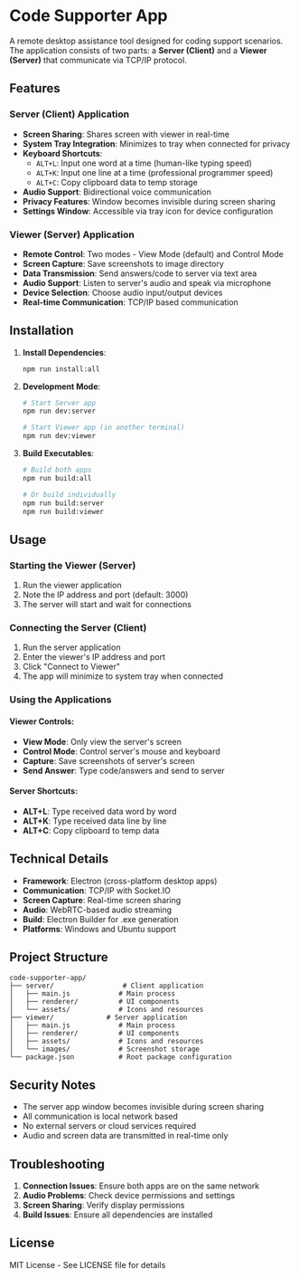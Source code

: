 # Code Supporter App

A remote desktop assistance tool designed for coding support scenarios. The application consists of two parts: a **Server (Client)** and a **Viewer (Server)** that communicate via TCP/IP protocol.

## Features

### Server (Client) Application
- **Screen Sharing**: Shares screen with viewer in real-time
- **System Tray Integration**: Minimizes to tray when connected for privacy
- **Keyboard Shortcuts**:
  - `ALT+L`: Input one word at a time (human-like typing speed)
  - `ALT+K`: Input one line at a time (professional programmer speed)
  - `ALT+C`: Copy clipboard data to temp storage
- **Audio Support**: Bidirectional voice communication
- **Privacy Features**: Window becomes invisible during screen sharing
- **Settings Window**: Accessible via tray icon for device configuration

### Viewer (Server) Application
- **Remote Control**: Two modes - View Mode (default) and Control Mode
- **Screen Capture**: Save screenshots to image directory
- **Data Transmission**: Send answers/code to server via text area
- **Audio Support**: Listen to server's audio and speak via microphone
- **Device Selection**: Choose audio input/output devices
- **Real-time Communication**: TCP/IP based communication

## Installation

1. **Install Dependencies**:
   ```bash
   npm run install:all
   ```

2. **Development Mode**:
   ```bash
   # Start Server app
   npm run dev:server
   
   # Start Viewer app (in another terminal)
   npm run dev:viewer
   ```

3. **Build Executables**:
   ```bash
   # Build both apps
   npm run build:all
   
   # Or build individually
   npm run build:server
   npm run build:viewer
   ```

## Usage

### Starting the Viewer (Server)
1. Run the viewer application
2. Note the IP address and port (default: 3000)
3. The server will start and wait for connections

### Connecting the Server (Client)
1. Run the server application
2. Enter the viewer's IP address and port
3. Click "Connect to Viewer"
4. The app will minimize to system tray when connected

### Using the Applications

#### Viewer Controls:
- **View Mode**: Only view the server's screen
- **Control Mode**: Control server's mouse and keyboard
- **Capture**: Save screenshots of server's screen
- **Send Answer**: Type code/answers and send to server

#### Server Shortcuts:
- **ALT+L**: Type received data word by word
- **ALT+K**: Type received data line by line
- **ALT+C**: Copy clipboard to temp data

## Technical Details

- **Framework**: Electron (cross-platform desktop apps)
- **Communication**: TCP/IP with Socket.IO
- **Screen Capture**: Real-time screen sharing
- **Audio**: WebRTC-based audio streaming
- **Build**: Electron Builder for .exe generation
- **Platforms**: Windows and Ubuntu support

## Project Structure

```
code-supporter-app/
├── server/                 # Client application
│   ├── main.js            # Main process
│   ├── renderer/          # UI components
│   └── assets/            # Icons and resources
├── viewer/             # Server application
│   ├── main.js            # Main process
│   ├── renderer/          # UI components
│   ├── assets/            # Icons and resources
│   └── images/            # Screenshot storage
└── package.json           # Root package configuration
```

## Security Notes

- The server app window becomes invisible during screen sharing
- All communication is local network based
- No external servers or cloud services required
- Audio and screen data are transmitted in real-time only

## Troubleshooting

1. **Connection Issues**: Ensure both apps are on the same network
2. **Audio Problems**: Check device permissions and settings
3. **Screen Sharing**: Verify display permissions
4. **Build Issues**: Ensure all dependencies are installed

## License

MIT License - See LICENSE file for details
